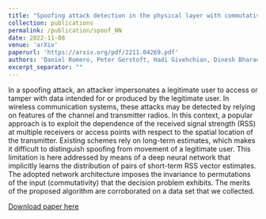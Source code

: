 ```yaml
---
title: "Spoofing attack detection in the physical layer with commutative neural networks"
collection: publications
permalink: /publication/spoof_NN
date: 2022-11-08
venue: 'arXiv'
paperurl: 'https://arxiv.org/pdf/2211.04269.pdf'
authors: 'Daniel Romero, Peter Gerstoft, Hadi Givehchian, Dinesh Bharadia'
excerpt_separator: ""
---
```

In a spoofing attack, an attacker impersonates a legitimate user to access or tamper with data intended for or produced by the legitimate user. In wireless communication systems, these attacks may be detected by relying on features of the channel and transmitter radios. In this context, a popular approach is to exploit the dependence of the received signal strength (RSS) at multiple receivers or access points with respect to the spatial location of the transmitter. Existing schemes rely on long-term estimates, which makes it difficult to distinguish spoofing from movement of a legitimate user. This limitation is here addressed by means of a deep neural network that implicitly learns the distribution of pairs of short-term RSS vector estimates. The adopted network architecture imposes the invariance to permutations of the input (commutativity) that the decision problem exhibits. The merits of the proposed algorithm are corroborated on a data set that we collected.

[Download paper here](https://arxiv.org/pdf/2211.04269.pdf)
